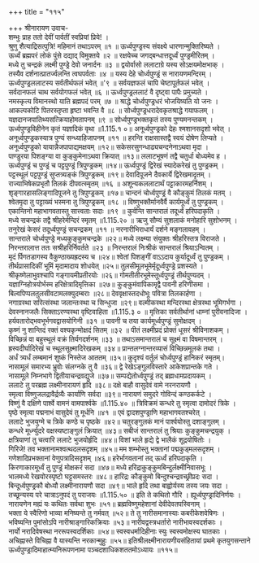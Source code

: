 +++
title = "११५"

+++
श्रीनारायण उवाच-  
शम्भुः प्राह ततो देवीं पार्वतीं स्वप्रियां प्रिये! ।  
श्रुणु शैत्याद्रिसत्पुत्रि! महिमानं तथाऽपरम् ॥१ ॥
ऊर्ध्वपुण्ड्रस्य संवक्ष्ये धारणान्मुक्तिरिष्यते ।  
ऊर्ध्वं ब्रह्मपरं लोकं पुंसे दद्याद् विमुक्तये ॥२ ॥
रक्षयेच्च जगद्बन्धात्तदूर्ध्वं पुण्ड्रमीरितम् ।  
मध्ये तु चन्द्रकं लक्ष्मी पुण्ड्रे देवो जनार्दनः ॥३ ॥
द्वयोर्वासो ललाटाग्रे यस्य सोऽक्षयमोक्षभाक् ।  
तस्यैव दर्शनात्प्रातर्ज्वलन्ति त्वघपर्वताः ॥४ ॥
यस्य देहे चोर्ध्वपुण्ड्रं स नारायणमन्दिरम् ।  
ऊर्ध्वपुण्ड्रललाटस्य सर्वतीर्थफलं भवेत् ॥'९ ॥
सर्वयज्ञफलं चापि चेष्टापूर्तफलं भवेत् ।  
सर्वदानफलं चाथ सर्वयोगफलं भवेत् ॥६ ॥
ऊर्ध्वपुण्ड्रललाटं वै दृष्ट्वा पापैः प्रमुच्यते ।  
नमस्कृत्य विमानस्थो याति ब्रह्मपदं परम् ॥७ ॥
श्राद्धे चोर्ध्वपुण्ड्रधरं भोजयिष्यति यो जनः ।  
आकल्पकोटि पितरस्तृप्ता हृष्टा भवन्ति वै ॥८ ॥
सोर्ध्वपुण्ड्रधरादेवकृतश्राद्धे गयाफलम् ।  
यज्ञदानजपातिथ्यसत्क्रियाहोमतापनम् ॥९ ॥
सोर्ध्वपुण्ड्रभक्तकृतं तस्य पुण्यमनन्तकम् ।  
ऊर्ध्वपुण्ड्रविहीनेन कृतं यज्ञादिकं वृथा ॥1.115.१ ०॥
अनूर्ध्वपुण्ड्रको देहः श्मशानसदृशो भवेत् ।  
अनूर्ध्वपुण्ड्रकस्यात्र पुण्यं सन्ध्याहिजापनम् ॥११ ॥
हरन्ति राक्षसास्तद्वै स्वयं दोषेण लिप्यते ।  
अनूर्ध्वपुण्ड्रको यायान्नैजपापाद्यमक्षयम् ॥१२॥
सकेसरसुगन्धाढ्यचन्दनेनाऽथवा मृदा ।  
पाण्डुरया पिशङ्ग्या वा कुङ्कुमेनाऽथवा क्रियात् ॥१३॥
ललाटभूषणं तद्वै चतुर्धा बोध्यमेव ह ।  
ऊर्ध्वपुण्ड्रं च पुण्ड्रं च पट्टपुण्ड्रं त्रिपुण्ड्रकम् ॥१४॥
ऊर्ध्वपुण्ड्रं द्विरेखं स्यादेकरेखं तु पुण्ड्रकम् ।  
पट्टस्थूलं पट्टपुण्ड्रं सुप्तत्र्यङ्कं त्रिपुण्ड्रकम् ॥१९॥
देवादिपूजने दैवकार्ये द्विरेखमादृतम् ।  
राज्याभिषेकप्रभृतौ तिलकं दीपवत्स्मृतम् ॥१६ ॥
अशून्यकललाटार्थं पट्टाकारमहर्निशम् ।  
शृङ्गारहासलिङ्गादिपूजने तु त्रिपुण्ड्रकम् ॥१७॥
चान्दनं चोर्ध्वपुण्ड्रं वै कौङ्कुमं तिलकं मतम् ।  
श्वेतमृदा तु पट्टाख्यं भस्मना तु त्रिपुण्ड्रकम् ॥१८ ॥
विष्णुभक्तैर्मानवैर्वै कार्यमूर्ध्वं तु पुण्ड्रकम् ।  
एकान्तिनो महाभागवतास्तु सात्त्वताः सदाः ॥१९ ॥
कुर्वन्ति सान्तरालं तदूर्ध्वं हरिपदाकृति ।  
मध्ये सचन्द्रकं तद्वै श्रीहरेर्मन्दिरं स्मृतम् ॥1.115.२० ॥
ऋजु सौम्यं सुशलाकं मनोहारि सुशोभनम् ।  
तनुरेखं केसरं तदूर्ध्वपुण्ड्रं सचन्द्रकम् ॥११ ॥
नरनारीभिराधार्यं दर्शने मङ्गलावहम् ।  
सान्तराले चोर्ध्वपुण्ड्रे मध्यकुङ्कुमचन्द्रके ॥२२॥
मध्ये लक्ष्म्या संयुक्तः श्रीहरिस्तत्र विराजते ।  
निरन्तरालात्त ततः सश्रीहरिर्निवर्तते ॥२३ ॥
निरन्तरालं निःश्रीकं सान्तरालं श्रियाऽन्वितम् ।  
मृदं र्पिगतडागस्य वैकुण्ठाख्यह्रदस्य च ॥२४॥
श्वेतां पिशङ्गीं वाऽऽदाय कुर्यादूर्ध्वं तु पुण्ड्रकम् ।  
तीर्थप्रासादिकीं भूमिं मृदामादाय शोधयेत् ॥२५॥
तुलसीमूलभूमेर्मृदूर्ध्वपुण्ड्रे प्रशस्यते ।  
श्रीकृष्णेलाभुवश्चापि गङ्गायमीप्रतीरयोः ॥२६॥
गोमतीतीरभूमेस्तूर्ध्वपुण्ड्रं तीर्थपुण्यदम् ।  
यज्ञाग्निहोत्रयोर्भस्म हरिक्षेत्रादिमृत्तिका ॥२७॥
कुङ्कुमंवापिकामृद्वै पावनी हरिणीसमा ।  
बिल्वपिप्पलतुलसीवटामलक्युदम्बराः ॥२८॥
देववृक्षास्तदधोभूः पवित्रा तिलकार्हणा ।  
नगाग्रस्था सरित्संस्था जलान्तःस्था च सिन्धुजा ॥२९॥
वल्मीकस्था मन्दिरस्था क्षेत्रस्था भूमिगर्भगा ।  
देवस्नानजलैः सिक्ताऽरण्यस्था वृष्टिवाहिता ॥1.115.३ ० ॥
मृत्तिका सर्वतीर्थानां धाम्नां पुरीवनादिजा ।  
हर्यवतारोद्भवभूर्भगवद्वासयोगिनी ॥३१ ॥
पावनी च तया कार्यमूर्ध्वपुण्ड्रं सुमोक्षदम् ।  
कृष्णं नु शान्तिदं रक्तं वश्यकृन्मोक्षदं सितम् ॥३२ ॥
पीतं लक्ष्मीप्रदं प्रोक्तं धूसरं श्रीविनाशकम् ।  
विच्छिन्नं वा बहुस्थूलं वक्रं तिर्यगदर्शनम् ॥३३ ॥
तथाऽसमान्तरालं च सूक्ष्मं वा विषमान्तरम् ।  
ह्रस्वदीर्घादिरेखं च स्थूलसूक्ष्मादिरेखकम् ॥३४॥
प्रान्तलग्नान्तरव्यासं विच्छिन्नमूलकं तथा ।  
अर्धं त्र्यर्धं लम्बमानं शुष्कं निस्तेज आततम् ॥३५॥
कुदृश्यं वर्तुलं चोर्ध्वपुण्ड्रं हानिकरं स्मृतम्।  
नासामूलं समारभ्य भ्रुवोः संलग्नके तु वै ॥३६॥
द्वे रेखेऽङ्गुलविस्तारे आकेशप्रान्तके गते ।  
नासामूले निम्नभागे द्वितीयाचन्द्रवद्युजे ॥३७॥
सम्पद्येतोर्ध्वपुण्ड्रं तद् ब्रह्मधामप्रदायकम् ।  
ललाटे तु परब्रह्म लक्ष्मीनारायणं हृदि ॥३८॥
दक्षे बाहौ वासुदेवं वामे नरनरायणौ ।  
स्मृत्वा विष्णुजलद्रावैर्द्रव्यैः कार्याणि सर्वदा ॥३९॥
नारायणं समुदरे गोविन्दं कण्ठकर्कटे ।  
विष्णुं वै दक्षिणे पार्श्वे वामनं वामपार्श्वके ॥1.115.४० ॥
त्रिविक्रमं कन्धरे तु स्मृत्वा दामोदरं त्रिके ।  
पृष्ठे स्मृत्वा पद्मनाभं वासुदेवं तु मूर्धनि ॥४१ ॥
एवं द्वादशपुण्ड्राणि महाभागवतश्चरेत् ।  
ललाटे भुजयुग्मे च त्रिके कण्ठे च पृष्ठके ॥४२॥
चतुरङ्गुलकं मानं पार्श्वयोस्तु दशाङ्गुलम् ।  
कन्धरे मूर्ध्न्युदरे वक्षस्यष्टाङ्गुलं क्रियात् ॥४३॥
सबीजं सान्तरालं तु श्रियाः कुङ्कुमचन्द्रयुक् ।  
क्षत्रियाणां तु चत्वारि ललाटे भुजयोर्हृदि ॥४४॥
विशां भाले हृद्ये द्वे भालैकं शूद्रयोषितोः ।  
गिरिजे! तव भक्तानामश्वत्थदलसदृशम् ॥४५॥
मम शम्भोस्तु भक्तानां पद्मकुड्मलसदृशम् ।  
गणेशादिप्रभक्तानां वेणुपत्रादिसदृशम् ॥४६॥
हरेर्भागवतानां तद् ऊर्ध्वं हरिपदाकृति ।  
किरणाकारमूर्ध्वं तु पुण्ड्रं मोक्षकरं सदा ॥४७॥
मध्ये हरिद्राकुङ्कुमबिन्दुर्लक्ष्मीनिवासभूः ।  
भालमध्ये रेखयोरस्पृष्टो घट्टसमस्तरः ॥४८॥
हारिद्रः कौङ्कुमो बिन्दुश्चन्द्रवच्छ्रीप्रदः सदा ।  
बिन्दूर्ध्वपुण्ड्रकौ बोध्यौ लक्ष्मीनारायणौ सदा ॥४९॥
भाले हृदि तथा बाह्वोर्यस्य तस्य जयः सदा ।  
तच्छून्यस्य परे चात्राऽनुपदं तु पराजयः ॥1.115.५० ॥
इति ते कथितो गौरि । ह्यूर्ध्वपुण्ड्रादिनिर्णयः ।  
नारायणेन मह्यं यः कथितः सर्वथा शुभः ॥५१॥
ब्रह्मविष्णुमहेशानां देवीदेवतपस्विनाम् ।  
भक्ता ये स्वैरिणो भाव्या मनिष्यन्ते तु नर्मवत् ॥५२॥
ते तु नारीसमानास्याः कबरीकेशवेषिणः ।  
भविष्यन्ति पुमांसोऽपि नारीश्राङ्गारिकक्रियाः ॥५३॥
नारीवद्वस्त्रधर्तारो नारीभावस्वदर्शकाः ।  
नार्यो नरादिवेषस्था नररूपस्वदर्शिकाः ॥५४॥
स्वस्वधर्मादिहीनाः स्युः स्वस्वमोक्षस्य घातकाः ।  
अचिह्नास्ते विचिह्ना वै यास्यन्ति नरकान्मुहुः ॥५५॥
इतिश्रीलक्ष्मीनारायणीयसंहितायां प्रथमे कृतयुगसन्ताने ऊर्ध्वपुण्ड्रादिमाहात्म्यनिरूपणनामा पञ्चदशाधिकशततमोऽध्यायः ॥११५॥
    
